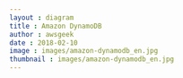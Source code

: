 ```yaml
---
layout : diagram
title : Amazon DynamoDB
author : awsgeek
date : 2018-02-10
image : images/amazon-dynamodb_en.jpg
thumbnail : images/amazon-dynamodb_en.jpg
---
```

